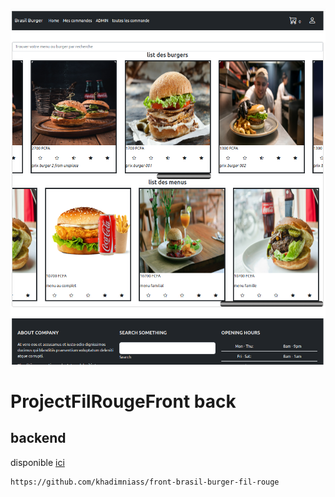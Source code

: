![home image](home_brasil_burger.png)
# ProjectFilRougeFront back 
## backend
disponible [ici](https://github.com/khadimniass/front-brasil-burger-fil-rouge)

    https://github.com/khadimniass/front-brasil-burger-fil-rouge
